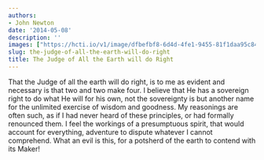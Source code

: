 ```yaml
---
authors:
- John Newton
date: '2014-05-08'
description: ''
images: ["https://hcti.io/v1/image/dfbefbf8-6d4d-4fe1-9455-81f1daa95c84.png"]
slug: the-judge-of-all-the-earth-will-do-right
title: The Judge of All the Earth will do Right
---
```


That the Judge of all the earth will do right, is to me as evident and necessary is that two and two make four. I believe that He has a sovereign right to do what He will for his own, not the sovereignty is but another name for the unlimited exercise of wisdom and goodness. My reasonings are often such, as if I had never heard of these principles, or had formally renounced them. I feel the workings of a presumptuous spirit, that would account for everything, adventure to dispute whatever I cannot comprehend. What an evil is this, for a potsherd of the earth to contend with its Maker!